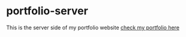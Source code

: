 # portfolio-server
This is the server side of my portfolio website 
[check my portfolio here](https://juel-hossain.com)
